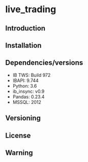 # live_trading

## Introduction

## Installation

## Dependencies/versions
* IB TWS: Build 972
* IBAPI: 9.744
* Python: 3.6
* ib_insync: v0.9
* Pandas: 0.23.4
* MSSQL: 2012

## Versioning

## License

## Warning
